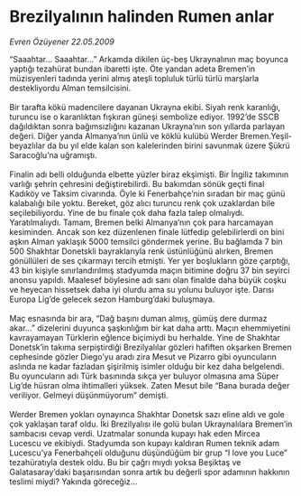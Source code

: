 # Brezilyalının halinden Rumen anlar

*Evren Özüyener 22.05.2009*

<div class="taraf_structure_2col_1zq">
<div class="margen_n">



 <p>“Saaahtar... Saaahtar...” Arkamda dikilen üç-beş Ukraynalının maç boyunca yaptığı tezahürat bundan ibaretti işte. Öte yandan adeta Bremen’in müzisyenleri tadında yerini almış ateşli topluluk türlü türlü marşlarla destekliyordu Alman temsilcisini. <br/><br/>Bir tarafta kökü madencilere dayanan Ukrayna ekibi. Siyah renk karanlığı, turuncu ise o karanlıktan fışkıran güneşi sembolize ediyor. 1992’de SSCB dağıldıktan sonra bağımsızlığını kazanan Ukrayna’nın son yıllarda parlayan değeri. Diğer yanda Almanya’nın ünlü ve köklü kulübü Werder Bremen.Yeşil-beyazlılar da bu yıl elde kalan son kalelerinden birini savunmak üzere Şükrü Saracoğlu’na uğramıştı. <br/><br/>Finalin adı belli olduğunda elbette yüzler biraz ekşimişti. Bir İngiliz takımının varlığı şehrin çehresini değiştirebilirdi. Bu bakımdan sönük geçti final Kadıköy ve Taksim civarında. Öyle ki Fenerbahçe’nin sıradan bir maç günü kalabalığı bile yoktu. Bereket, göz alıcı turuncu renk çok uzaklardan bile seçilebiliyordu. Yine de bu finale çok daha fazla talep olmalıydı. Yaratılmalıydı. Tamam, Bremen belki Almanya’nın çok para harcamayan kesiminden. Ancak son kez düzenlenen finale lütfedip gelebilirlerdi on bini aşkın Alman yaklaşık 5000 temsilci göndermek yerine. Bu bağlamda 7 bin 500 Shakhtar Donetskli bayraklarıyla renk üstünlüğünü alırken, Bremen gönüllüleri de ses çıkarmayı tercih etmişti. Yer yer boşlukların göze çarptığı, 43 bin kişiyle sınırlandırılmış stadyumda maçın bitimine doğru 37 bin seyirci anonsu yapıldı. Maalesef böylesine adı sanı olan finalde daha büyük coşku ve heyecan hissetsek daha iyi olurdu ama su yolunu buluyor işte. Darısı Europa Lig’de gelecek sezon Hamburg’daki buluşmaya. <br/><br/>Maç esnasında bir ara, “Dağ başını duman almış, gümüş dere durmaz akar...” dizelerini duyunca şaşkınlığım bir kat daha arttı. Maçın ehemmiyetini kavrayamayan Türklerin eğlence biçimiydi bu herhalde. Yine de Shakhtar Donetsk’in takıma serpiştirdiği Brezilyalılar gözleri hafiften okşarken Bremen cephesinde gözler Diego’yu aradı zira Mesut ve Pizarro gibi oyuncuların aslında ne kadar fazladan şişirilmiş isimler olduğu bir kez daha belgelendi. Bu oyuncuların adı Türk basınında sıkça yer buluyor olmasına ama Süper Lig’de hüsran olma ihtimalleri yüksek. Zaten Mesut bile “Bana burada değer veriliyor. Gelmeyi düşünmüyorum” demişti. <br/><br/>Werder Bremen yokları oynayınca Shakhtar Donetsk sazı eline aldı ve gole çok yaklaşan taraf oldu. İki Brezilyalısı ile golü bulan Ukraynalılara Bremen’in sambacısı cevap verdi. Uzatmalar sonunda kupayı hak eden Mircea Lucescu ve ekibiydi. Stadyumda son kupayı kaldıran Rumen teknik adam Lucescu’ya Fenerbahçeli olduğunu düşündüğüm bir grup “I love you Luce” tezahüratıyla destek oldu. Bu bir çağrı mıydı yoksa Beşiktaş ve Galatasaray’daki başarısından sonra artık bu değerli spor adamının hakkının teslimi miydi? Yakında göreceğiz...</p>
<br/>
<br/>
<br/>



<br/>


<div id="taraf_not">
</div>

</div>


</div>
